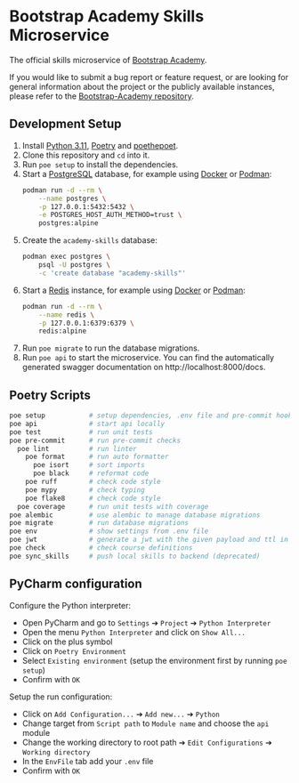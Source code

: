 # Bootstrap Academy Skills Microservice
The official skills microservice of [Bootstrap Academy](https://bootstrap.academy/).

If you would like to submit a bug report or feature request, or are looking for general information about the project or the publicly available instances, please refer to the [Bootstrap-Academy repository](https://github.com/Bootstrap-Academy/Bootstrap-Academy).

## Development Setup
1. Install [Python 3.11](https://python.org/), [Poetry](https://python-poetry.org/) and [poethepoet](https://pypi.org/project/poethepoet/).
2. Clone this repository and `cd` into it.
3. Run `poe setup` to install the dependencies.
4. Start a [PostgreSQL](https://www.postgresql.org/) database, for example using [Docker](https://www.docker.com/) or [Podman](https://podman.io/):
    ```bash
    podman run -d --rm \
        --name postgres \
        -p 127.0.0.1:5432:5432 \
        -e POSTGRES_HOST_AUTH_METHOD=trust \
        postgres:alpine
    ```
5. Create the `academy-skills` database:
    ```bash
    podman exec postgres \
        psql -U postgres \
        -c 'create database "academy-skills"'
    ```
6. Start a [Redis](https://redis.io/) instance, for example using [Docker](https://www.docker.com/) or [Podman](https://podman.io/):
    ```bash
    podman run -d --rm \
        --name redis \
        -p 127.0.0.1:6379:6379 \
        redis:alpine
    ```
7. Run `poe migrate` to run the database migrations.
8. Run `poe api` to start the microservice. You can find the automatically generated swagger documentation on http://localhost:8000/docs.

## Poetry Scripts
```bash
poe setup           # setup dependencies, .env file and pre-commit hook
poe api             # start api locally
poe test            # run unit tests
poe pre-commit      # run pre-commit checks
  poe lint          # run linter
    poe format      # run auto formatter
      poe isort     # sort imports
      poe black     # reformat code
    poe ruff        # check code style
    poe mypy        # check typing
    poe flake8      # check code style
  poe coverage      # run unit tests with coverage
poe alembic         # use alembic to manage database migrations
poe migrate         # run database migrations
poe env             # show settings from .env file
poe jwt             # generate a jwt with the given payload and ttl in seconds
poe check           # check course definitions
poe sync_skills     # push local skills to backend (deprecated)
```

## PyCharm configuration
Configure the Python interpreter:

- Open PyCharm and go to `Settings` ➔ `Project` ➔ `Python Interpreter`
- Open the menu `Python Interpreter` and click on `Show All...`
- Click on the plus symbol
- Click on `Poetry Environment`
- Select `Existing environment` (setup the environment first by running `poe setup`)
- Confirm with `OK`

Setup the run configuration:

- Click on `Add Configuration...` ➔ `Add new...` ➔ `Python`
- Change target from `Script path` to `Module name` and choose the `api` module
- Change the working directory to root path  ➔ `Edit Configurations`  ➔ `Working directory`
- In the `EnvFile` tab add your `.env` file
- Confirm with `OK`
